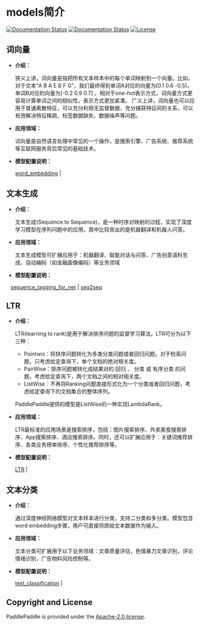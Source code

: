 
# models简介

[![Documentation Status](https://img.shields.io/badge/docs-latest-brightgreen.svg?style=flat)](http://www.paddlepaddle.org/develop/doc/)
[![Documentation Status](https://img.shields.io/badge/中文文档-最新-brightgreen.svg)](http://www.paddlepaddle.org/doc_cn/)
[![License](https://img.shields.io/badge/license-Apache%202-blue.svg)](LICENSE)


## 词向量

- **介绍：**

    狭义上讲，词向量是指把所有文本样本中的每个单词映射到一个向量。比如，对于文本“A B A E B F G”，我们最终得到单词A对应的向量为[0.1 0.6 -0.5]，单词B对应的向量为[-0.2 0.9 0.7] 。相对于one-hot表示方式，词向量方式更容易计算单词之间的相似性，表示方式更加紧凑。
    广义上讲，词向量也可以应用于普通离散特征，可以充分利用无监督数据，充分捕获特征间的关系，可以有效解决特征稀疏、标签数据缺失、数据噪声等问题。

- **应用领域：**

    词向量是自然语言处理中常见的一个操作，是搜索引擎、广告系统、推荐系统等互联网服务背后常见的基础技术。

- **模型配置说明：**

    [word_embedding](https://github.com/PaddlePaddle/models/tree/develop/word_embedding) |
## 文本生成

- **介绍：**

    文本生成(Sequence to Sequence)，是一种时序对映射的过程，实现了深度学习模型在序列问题中的应用，其中比较突出的是机器翻译和机器人问答。

- **应用领域：**

    文本生成模型可扩展应用于：机器翻译、智能对话与问答、广告创意语料生成、自动编码（如金融画像编码）等业务领域

- **模型配置说明：**

    [sequence_tagging_for_ner](https://github.com/PaddlePaddle/models/tree/develop/sequence_tagging_for_ner) | [seq2seq](https://github.com/PaddlePaddle/models/tree/develop/seq2seq)

## LTR

- **介绍：**

    LTR(learning to rank)是用于解决排序问题的监督学习算法。LTR可分为以下三种：

    - Pointwis：将排序问题转化为多类分类问题或者回归问题。对于检索问题，只考虑给定查询下，单个文档的绝对相关度。
    - PairWise：排序问题被转化成结果对的 回归 、 分类 或 有序分类 的问题。考虑给定查询下，两个文档之间的相对相关度。
    - ListWise：不再将Ranking问题直接形式化为一个分类或者回归问题，考虑给定查询下的文档集合的整体序列。

    PaddlePaddle提供的模型是ListWise的一种实现LambdaRank。

- **应用领域：**

    LTR最标准的应用场景是搜索排序，包括：图片搜索排序、外卖美食搜索排序、App搜索排序、酒店搜索排序。同时，还可以扩展应用于：关键词推荐排序、各类业务榜单排序、个性化推荐排序等。

- **模型配置说明：**

    [LTR](https://github.com/PaddlePaddle/models/tree/develop/ltr) |

## 文本分类

- **介绍：**

    通过深度神经网络模型对文本样本进行分类，支持二分类和多分类。模型包含word embedding步骤，用户可直接将原始文本数据作为输入。

- **应用领域：**

    文本分类可扩展用于以下业务领域：文章质量评估，色情暴力文章识别，评论情绪识别，广告物料风险控制等。

- **模型配置说明：**

    [text_classification](https://github.com/PaddlePaddle/models/tree/develop/text_classification) |

## Copyright and License
PaddlePaddle is provided under the [Apache-2.0 license](LICENSE).
